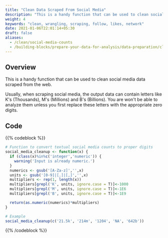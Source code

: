 ```yaml
---
title: "Clean Data Scraped From Social Media"
description: "This is a handy function that can be used to clean social media data scraped from the web."
weight: 4
keywords: "clean, wrangling, scraping, follow, likes, network"
date: 2021-01-06T22:01:14+05:30
draft: false
aliases:
  - /clean/social-media-counts
  - /building-blocks/prepare-your-data-for-analysis/data-preparation/clean-social-media-data/
---
```


## Overview

This is a handy function that can be used to clean social media data scraped from the web.

Usually, when scraping social media, the output data can contain letters like K's (Thousands), M's (Millions) and B's (Billions). You are won't be able to analyze them unless you first replace these letters with the appropriate zero digits.

## Code

{{% codeblock %}}
```R
# Function to convert textual social media counts to proper digits
social_media_cleanup <- function(x) {
  if (class(x)%in%c('integer','numeric')) {
    warning('Input is already numeric.')
  }
  numerics <- gsub('[A-Za-z]','',x)
  units <- gsub('[0-9]|[.]|[,]','',x)
  multipliers <- rep(1, length(x))
  multipliers[grepl('K', units, ignore.case = T)]<-1000
  multipliers[grepl('M', units, ignore.case = T)]<-1E6
  multipliers[grepl('B', units, ignore.case = T)]<-1E9

  return(as.numeric(numerics)*multipliers)
}

# Example
social_media_cleanup(c('21.5k', '214m', '1204', 'NA', '642b'))
```
{{% /codeblock %}}

